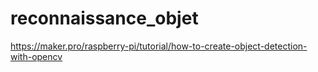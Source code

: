 # reconnaissance_objet
https://maker.pro/raspberry-pi/tutorial/how-to-create-object-detection-with-opencv

